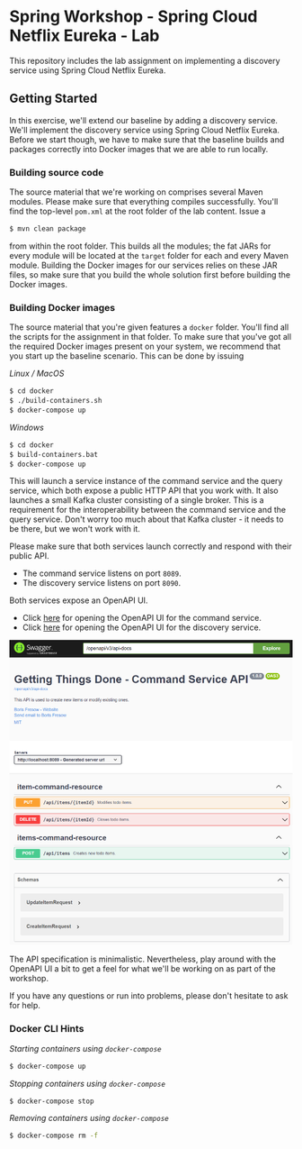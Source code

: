# Spring Workshop - Spring Cloud Netflix Eureka - Lab

This repository includes the lab assignment on implementing a discovery service using Spring Cloud Netflix Eureka.

## Getting Started

In this exercise, we'll extend our baseline by adding a discovery service. We'll implement the discovery service using Spring Cloud Netflix Eureka. Before we start though, we have to make sure that the baseline builds and packages correctly into Docker images that we are able to run locally.

### Building source code

The source material that we're working on comprises several Maven modules. Please make sure that everything compiles successfully. You'll find the top-level `pom.xml` at the root folder of the lab content. Issue a

```bash
$ mvn clean package
```

from within the root folder. This builds all the modules; the fat JARs for every module will be located at the `target` folder for each and every Maven module. Building the Docker images for our services relies on these JAR files, so make sure that you build the whole solution first before building the Docker images.

### Building Docker images

The source material that you're given features a `docker` folder. You'll find all the scripts for the assignment in that folder. To make sure that you've got all the required Docker images present on your system, we recommend that you start up the baseline scenario. This can be done by issuing

*Linux / MacOS*

```bash
$ cd docker
$ ./build-containers.sh
$ docker-compose up
```

*Windows*

```bash
$ cd docker
$ build-containers.bat
$ docker-compose up
```

This will launch a service instance of the command service and the query service, which both expose a public HTTP API that you work with. It also launches a small Kafka cluster consisting of a single broker. This is a requirement for the interoperability between the command service and the query service. Don't worry too much about that Kafka cluster - it needs to be there, but we won't work with it.

Please make sure that both services launch correctly and respond with their public API.

* The command service listens on port `8089`.
* The discovery service listens on port `8090`.

Both services expose an OpenAPI UI.

* Click [here](http://localhost:8089/openapi/swagger-ui.html) for opening the OpenAPI UI for the command service.
* Click [here](http://localhost:8090/openapi/swagger-ui.html) for opening the OpenAPI UI for the discovery service.

![OpenAPI UI for Command Service](static/openapi-ui-command-service.png)

The API specification is minimalistic. Nevertheless, play around with the OpenAPI UI a bit to get a feel for what we'll be working on as part of the workshop.

If you have any questions or run into problems, please don't hesitate to ask for help.

### Docker CLI Hints

*Starting containers using `docker-compose`*

```bash
$ docker-compose up
```

*Stopping containers using `docker-compose`*

```bash
$ docker-compose stop
```

*Removing containers using `docker-compose`*

```bash
$ docker-compose rm -f
```
